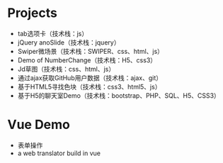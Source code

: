 # Projects
- tab选项卡（技术栈：js）
- jQuery anoSlide（技术栈：jquery）
- Swiper微场景（技术栈：SWIPER、css、html、js）
- Demo of NumberChange（技术栈：H5、css3）
- Jd草图（技术栈：css、html、js）
- 通过ajax获取GitHub用户数据（技术栈：ajax、git）
- 基于HTML5寻找色块（技术栈：css3、html5、js）
- 基于H5的聊天室Demo（技术栈：bootstrap、PHP、SQL、H5、CSS3）

# Vue Demo
- 表单操作
- a web translator build in vue
